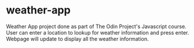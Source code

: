 # weather-app
Weather App project done as part of The Odin Project's Javascript course.
User can enter a location to lookup for weather information and press enter.
Webpage will update to display all the weather information.